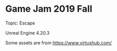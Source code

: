 # Game Jam 2019 Fall
Topic: Escape

Unreal Engine 4.20.3

Some assets are from https://www.virtushub.com/
